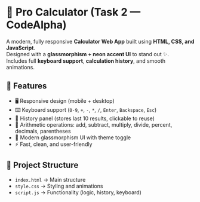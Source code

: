 # 🌟 Pro Calculator (Task 2 — CodeAlpha)

A modern, fully responsive **Calculator Web App** built using **HTML, CSS, and JavaScript**.  
Designed with a **glassmorphism + neon accent UI** to stand out ✨.  
Includes full **keyboard support**, **calculation history**, and smooth animations.

## 🚀 Features
- 🖥️ Responsive design (mobile + desktop)
- ⌨️ Keyboard support (`0-9`, `+`, `-`, `*`, `/`, `Enter`, `Backspace`, `Esc`)
- 📜 History panel (stores last 10 results, clickable to reuse)
- 🧮 Arithmetic operations: add, subtract, multiply, divide, percent, decimals, parentheses
- 🎨 Modern glassmorphism UI with theme toggle
- ⚡ Fast, clean, and user-friendly

## 📂 Project Structure
- `index.html` → Main structure
- `style.css` → Styling and animations
- `script.js` → Functionality (logic, history, keyboard)
